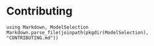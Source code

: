 # Contributing

```@eval
using Markdown, ModelSelection
Markdown.parse_file(joinpath(pkgdir(ModelSelection), "CONTRIBUTING.md"))
```

